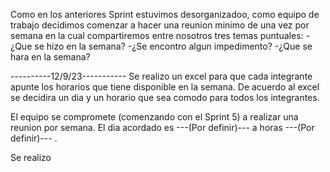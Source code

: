 Como en los anteriores Sprint estuvimos desorganizadoo, como equipo de trabajo decidimos comenzar a hacer una reunion minimo de una vez por semana en la cual compartiremos entre nosotros tres temas puntuales: 
-¿Que se hizo en la semana?
-¿Se encontro algun impedimento?
-¿Que se hara en la semana?

----------12/9/23-----------
Se realizo un excel para que cada integrante apunte los horarios que tiene disponible en la semana. De acuerdo al excel se decidira un dia y un horario que sea comodo para todos los integrantes.

El equipo se compromete (comenzando con el Sprint 5) a realizar una reunion por semana. El dia acordado es ---(Por definir)--- a horas ---(Por definir)--- . 

Se realizo 
